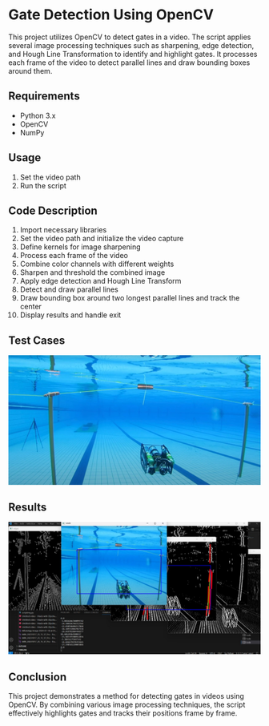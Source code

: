 # Gate Detection Using OpenCV
This project utilizes OpenCV to detect gates in a video. The script applies several image processing techniques such as sharpening, edge detection, and Hough Line Transformation to identify and highlight gates. It processes each frame of the video to detect parallel lines and draw bounding boxes around them.

## Requirements
* Python 3.x
* OpenCV
* NumPy

## Usage
1. Set the video path
2. Run the script

## Code Description
1. Import necessary libraries
2. Set the video path and initialize the video capture
3. Define kernels for image sharpening
4. Process each frame of the video
5. Combine color channels with different weights
6. Sharpen and threshold the combined image
7. Apply edge detection and Hough Line Transform
8. Detect and draw parallel lines
9. Draw bounding box around two longest parallel lines and track the center
10. Display results and handle exit

## Test Cases 
![test 1](testCases/WhatsApp%20Image%202024-01-18%20at%2001.21.23_4c26214d.jpg)

## Results
![result 1](Results/WhatsApp%20Image%202024-01-18%20at%2016.42.43_2ed00987.jpg)

## Conclusion
This project demonstrates a method for detecting gates in videos using OpenCV. By combining various image processing techniques, the script effectively highlights gates and tracks their positions frame by frame.
